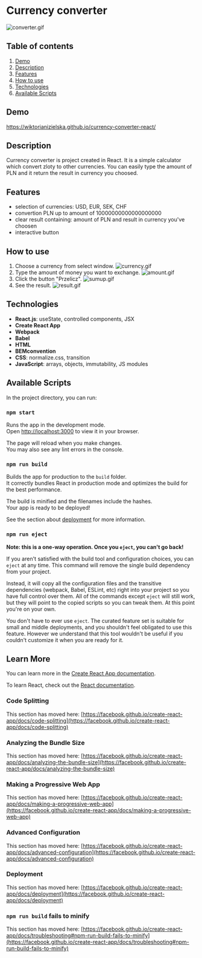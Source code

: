 # Currency converter

![converter.gif](https://i.postimg.cc/YqG6MR8W/converter.gif)

## Table of contents
1. [Demo](#demo)
1. [Description](#description)
1. [Features](#features)
1. [How to use](#how-to-use)
1. [Technologies](#technologies)
1. [Available Scripts](#available-scripts)

## Demo
https://wiktorianizielska.github.io/currency-converter-react/

## Description
Currency converter is project created in React. It is a simple calculator which convert zloty to other currencies. You can easily type the amount of PLN and it return the result in currency you choosed.

## Features
- selection of currencies: USD, EUR, SEK, CHF
- convertion PLN up to amount of 10000000000000000000
- clear result containing: amount of PLN and result in currency you've choosen
- interactive button

## How to use
1. Choose a currency from select window.
![currency.gif](https://i.postimg.cc/ydRTnT59/currency.gif)
1. Type the amount of money you want to exchange.
![amount.gif](https://i.postimg.cc/Yq0vHSrD/amount.gif)
1. Click the button "Przelicz".
![sumup.gif](https://i.postimg.cc/zf8L4FVK/sumup.gif)
1. See the result.
![result.gif](https://i.postimg.cc/Y2zrjLqq/result.gif)

## Technologies
- **React.js**: useState, controlled components, JSX
- **Create React App**
- **Webpack**
- **Babel**
- **HTML**
- **BEMconvention**
- **CSS**: normalize.css, transition
- **JavaScript**: arrays, objects, immutability, JS modules


## Available Scripts

In the project directory, you can run:

### `npm start`

Runs the app in the development mode.\
Open [http://localhost:3000](http://localhost:3000) to view it in your browser.

The page will reload when you make changes.\
You may also see any lint errors in the console.

### `npm run build`

Builds the app for production to the `build` folder.\
It correctly bundles React in production mode and optimizes the build for the best performance.

The build is minified and the filenames include the hashes.\
Your app is ready to be deployed!

See the section about [deployment](https://facebook.github.io/create-react-app/docs/deployment) for more information.

### `npm run eject`

**Note: this is a one-way operation. Once you `eject`, you can't go back!**

If you aren't satisfied with the build tool and configuration choices, you can `eject` at any time. This command will remove the single build dependency from your project.

Instead, it will copy all the configuration files and the transitive dependencies (webpack, Babel, ESLint, etc) right into your project so you have full control over them. All of the commands except `eject` will still work, but they will point to the copied scripts so you can tweak them. At this point you're on your own.

You don't have to ever use `eject`. The curated feature set is suitable for small and middle deployments, and you shouldn't feel obligated to use this feature. However we understand that this tool wouldn't be useful if you couldn't customize it when you are ready for it.

## Learn More

You can learn more in the [Create React App documentation](https://facebook.github.io/create-react-app/docs/getting-started).

To learn React, check out the [React documentation](https://reactjs.org/).

### Code Splitting

This section has moved here: [https://facebook.github.io/create-react-app/docs/code-splitting](https://facebook.github.io/create-react-app/docs/code-splitting)

### Analyzing the Bundle Size

This section has moved here: [https://facebook.github.io/create-react-app/docs/analyzing-the-bundle-size](https://facebook.github.io/create-react-app/docs/analyzing-the-bundle-size)

### Making a Progressive Web App

This section has moved here: [https://facebook.github.io/create-react-app/docs/making-a-progressive-web-app](https://facebook.github.io/create-react-app/docs/making-a-progressive-web-app)

### Advanced Configuration

This section has moved here: [https://facebook.github.io/create-react-app/docs/advanced-configuration](https://facebook.github.io/create-react-app/docs/advanced-configuration)

### Deployment

This section has moved here: [https://facebook.github.io/create-react-app/docs/deployment](https://facebook.github.io/create-react-app/docs/deployment)

### `npm run build` fails to minify

This section has moved here: [https://facebook.github.io/create-react-app/docs/troubleshooting#npm-run-build-fails-to-minify](https://facebook.github.io/create-react-app/docs/troubleshooting#npm-run-build-fails-to-minify)
